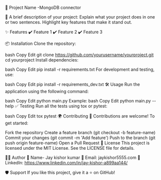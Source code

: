 🌟 Project Name -MongoDB connector



🚀 A brief description of your project:
Explain what your project does in one or two sentences. Highlight key features that make it stand out.

✨ Features
✔️ Feature 1
✔️ Feature 2
✔️ Feature 3

📦 Installation
Clone the repository:

bash
Copy
Edit
git clone https://github.com/yourusername/yourproject.git
cd yourproject
Install dependencies:

bash
Copy
Edit
pip install -r requirements.txt
For development and testing, use:

bash
Copy
Edit
pip install -r requirements_dev.txt
🛠️ Usage
Run the application using the following command:

bash
Copy
Edit
python main.py
Example:
bash
Copy
Edit
python main.py --help
✅ Testing
Run all the tests using tox or pytest:

bash
Copy
Edit
tox
pytest
🌍 Contributing
🎉 Contributions are welcome!
To get started:

Fork the repository
Create a feature branch (git checkout -b feature-name)
Commit your changes (git commit -m 'Add feature')
Push to the branch (git push origin feature-name)
Open a Pull Request
📜 License
This project is licensed under the MIT License. See the LICENSE file for details.

🧑‍💻 Author
👤   Name- Jay kishor kumar
📧 Email: jaykishor5555.com
💼 LinkedIn: https://www.linkedin.com/in/jay-kishor-a899aa144/

🛡️ Support
If you like this project, give it a ⭐ on GitHub!
